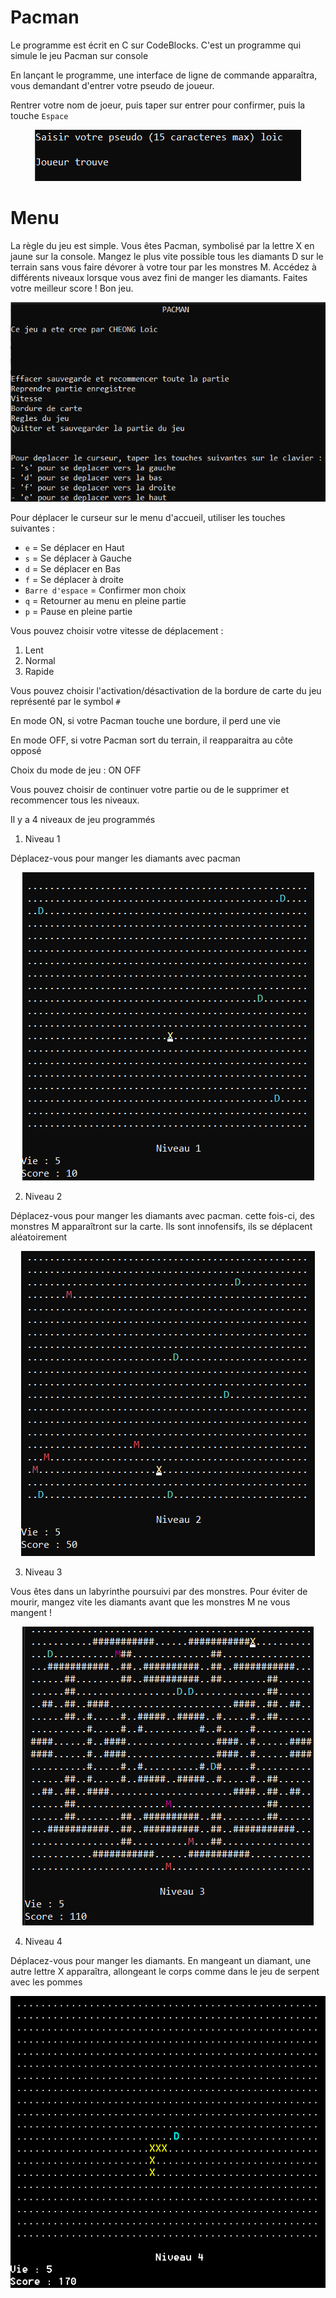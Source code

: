 # Pacman
Le programme est écrit en C sur CodeBlocks.
C'est un programme qui simule le jeu Pacman sur console

En lançant le programme, une interface de ligne de commande apparaîtra, vous demandant d'entrer votre pseudo de joueur.

Rentrer votre nom de joeur, puis taper sur entrer pour confirmer, puis la touche `Espace`

<p align="center">
  <img src="img/saisi pseudo.png">
</p>

# Menu
La règle du jeu est simple. Vous êtes Pacman, symbolisé par la lettre X en jaune sur la console. Mangez le plus vite possible tous les
diamants D sur le terrain sans vous faire dévorer à votre tour par les monstres M.
Accédez à différents niveaux lorsque vous avez fini de manger les diamants.
Faites votre meilleur score ! Bon jeu.


<p align="center">
  <img src="img/menu accueil.png">
</p>

Pour déplacer le curseur sur le menu d'accueil, utiliser les touches suivantes : 
- `e` = Se déplacer en Haut
- `s` = Se déplacer à Gauche       
- `d` = Se déplacer en Bas          
- `f` = Se déplacer à droite
- `Barre d'espace` = Confirmer mon choix
- `q` = Retourner au menu en pleine partie
- `p` = Pause en pleine partie

Vous pouvez choisir votre vitesse de déplacement :
1. Lent         
2. Normal        
3. Rapide



Vous pouvez choisir  l'activation/désactivation de la bordure de carte du jeu représenté par le symbol `#` 

En mode ON, si votre Pacman touche une bordure, il perd une vie

En mode OFF, si votre Pacman sort du terrain, il reapparaitra au côte opposé

Choix du mode de jeu :
ON      OFF


Vous pouvez choisir de continuer votre partie ou de le supprimer et recommencer tous les niveaux.

Il y a 4 niveaux de jeu programmés
1. Niveau 1 

Déplacez-vous pour manger les diamants avec pacman
<p align="center">
  <img src="img/niv 1.png">
</p>

2. Niveau 2

Déplacez-vous pour manger les diamants avec pacman. cette fois-ci, des monstres M apparaîtront sur la carte. Ils sont innofensifs, ils se déplacent aléatoirement
<p align="center">
  <img src="img/niv 2.png">
</p>

3.  Niveau 3

Vous êtes dans un labyrinthe poursuivi par des monstres. Pour éviter de mourir, mangez vite les diamants avant que les monstres M ne vous mangent !
<p align="center">
  <img src="img/niv 3.png">
</p>

4.  Niveau 4

Déplacez-vous pour manger les diamants. En mangeant un diamant, une autre lettre X apparaîtra, allongeant le corps comme dans le jeu de serpent avec les pommes
<p align="center">
  <img src="img/niv 4.PNG">
</p>


